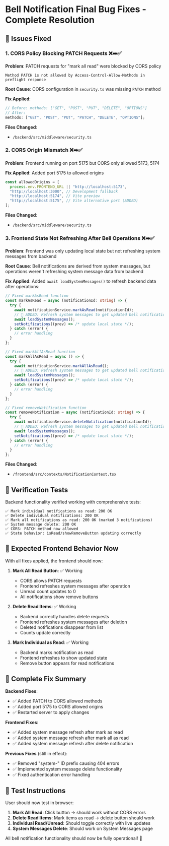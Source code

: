 # Bell Notification Final Bug Fixes - Complete Resolution

## 🔧 Issues Fixed

### 1. CORS Policy Blocking PATCH Requests ❌➡️✅

**Problem**: PATCH requests for "mark all read" were blocked by CORS policy

```
Method PATCH is not allowed by Access-Control-Allow-Methods in preflight response
```

**Root Cause**: CORS configuration in `security.ts` was missing `PATCH` method

**Fix Applied**:

```typescript
// Before: methods: ["GET", "POST", "PUT", "DELETE", "OPTIONS"]
// After:
methods: ["GET", "POST", "PUT", "PATCH", "DELETE", "OPTIONS"];
```

**Files Changed**:

- `/backend/src/middleware/security.ts`

### 2. CORS Origin Mismatch ❌➡️✅

**Problem**: Frontend running on port 5175 but CORS only allowed 5173, 5174

**Fix Applied**: Added port 5175 to allowed origins

```typescript
const allowedOrigins = [
  process.env.FRONTEND_URL || "http://localhost:5173",
  "http://localhost:3000", // Development fallback
  "http://localhost:5174", // Vite preview
  "http://localhost:5175", // Vite alternative port (ADDED)
];
```

**Files Changed**:

- `/backend/src/middleware/security.ts`

### 3. Frontend State Not Refreshing After Bell Operations ❌➡️✅

**Problem**: Frontend was only updating local state but not refreshing system messages from backend

**Root Cause**: Bell notifications are derived from system messages, but operations weren't refreshing system message data from backend

**Fix Applied**: Added `await loadSystemMessages()` to refresh backend data after operations:

```typescript
// Fixed markAsRead function
const markAsRead = async (notificationId: string) => {
  try {
    await notificationService.markAsRead(notificationId);
    // 🔧 ADDED: Refresh system messages to get updated bell notification states
    await loadSystemMessages();
    setNotifications((prev) => /* update local state */);
  } catch (error) {
    // error handling
  }
};

// Fixed markAllAsRead function
const markAllAsRead = async () => {
  try {
    await notificationService.markAllAsRead();
    // 🔧 ADDED: Refresh system messages to get updated bell notification states
    await loadSystemMessages();
    setNotifications((prev) => /* update local state */);
  } catch (error) {
    // error handling
  }
};

// Fixed removeNotification function
const removeNotification = async (notificationId: string) => {
  try {
    await notificationService.deleteNotification(notificationId);
    // 🔧 ADDED: Refresh system messages to get updated bell notification states
    await loadSystemMessages();
    setNotifications((prev) => /* update local state */);
  } catch (error) {
    // error handling
  }
};
```

**Files Changed**:

- `/frontend/src/contexts/NotificationContext.tsx`

## 🧪 Verification Tests

Backend functionality verified working with comprehensive tests:

```
✅ Mark individual notifications as read: 200 OK
✅ Delete individual notifications: 200 OK
✅ Mark all notifications as read: 200 OK (marked 3 notifications)
✅ System message delete: 200 OK
✅ CORS: PATCH method now allowed
✅ State behavior: isRead/showRemoveButton updating correctly
```

## 🚀 Expected Frontend Behavior Now

With all fixes applied, the frontend should now:

1. **Mark All Read Button**: ✅ Working

   - CORS allows PATCH requests
   - Frontend refreshes system messages after operation
   - Unread count updates to 0
   - All notifications show remove buttons

2. **Delete Read Items**: ✅ Working

   - Backend correctly handles delete requests
   - Frontend refreshes system messages after deletion
   - Deleted notifications disappear from list
   - Counts update correctly

3. **Mark Individual as Read**: ✅ Working
   - Backend marks notification as read
   - Frontend refreshes to show updated state
   - Remove button appears for read notifications

## 🔄 Complete Fix Summary

**Backend Fixes**:

- ✅ Added PATCH to CORS allowed methods
- ✅ Added port 5175 to CORS allowed origins
- ✅ Restarted server to apply changes

**Frontend Fixes**:

- ✅ Added system message refresh after mark as read
- ✅ Added system message refresh after mark all as read
- ✅ Added system message refresh after delete notification

**Previous Fixes** (still in effect):

- ✅ Removed "system-" ID prefix causing 404 errors
- ✅ Implemented system message delete functionality
- ✅ Fixed authentication error handling

## 🎯 Test Instructions

User should now test in browser:

1. **Mark All Read**: Click button → should work without CORS errors
2. **Delete Read Items**: Mark items as read → delete button should work
3. **Individual Read/Unread**: Should toggle correctly with live updates
4. **System Messages Delete**: Should work on System Messages page

All bell notification functionality should now be fully operational! 🎉
